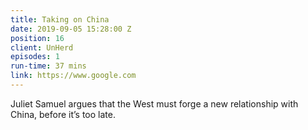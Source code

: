 ```yaml
---
title: Taking on China
date: 2019-09-05 15:28:00 Z
position: 16
client: UnHerd
episodes: 1
run-time: 37 mins
link: https://www.google.com
---
```


Juliet Samuel argues that the West must forge a new relationship with China, before it’s too late.